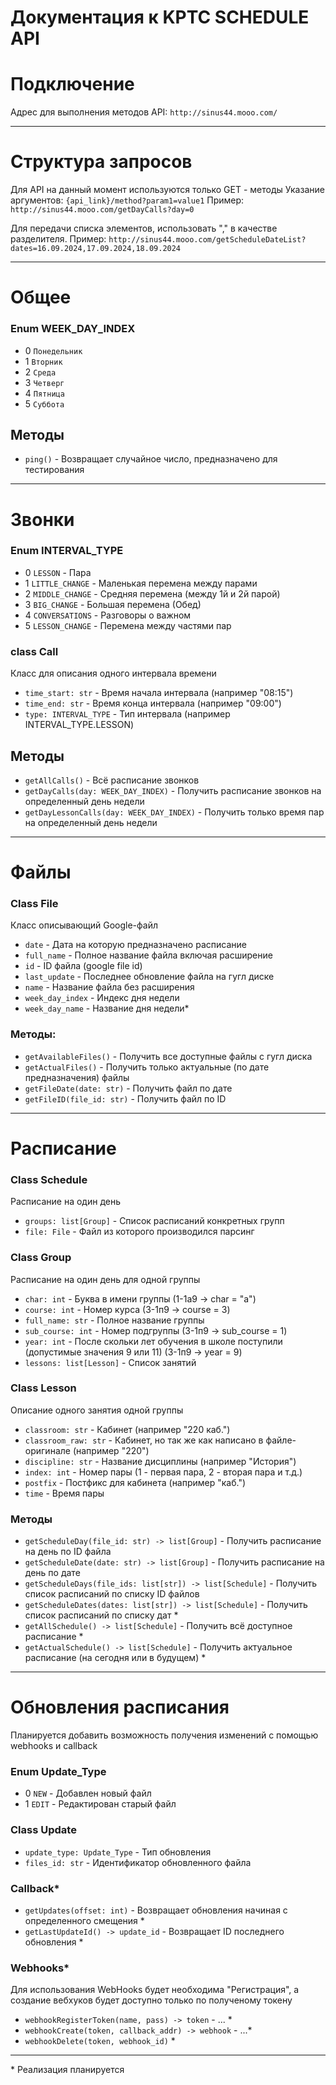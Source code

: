 # Документация к KPTC SCHEDULE API
# Подключение

Адрес для выполнения методов API:
`http://sinus44.mooo.com/`

---

# Структура запросов

Для API на данный момент используются только GET - методы
Указание аргументов: `{api_link}/method?param1=value1` 
Пример: `http://sinus44.mooo.com/getDayCalls?day=0`

Для передачи списка элементов, использовать "," в качестве разделителя.
Пример: `http://sinus44.mooo.com/getScheduleDateList?dates=16.09.2024,17.09.2024,18.09.2024`

---

# Общее
### Enum WEEK_DAY_INDEX
- 0 `Понедельник`
- 1 `Вторник`
- 2 `Среда` 
- 3 `Четверг`
- 4 `Пятница`
- 5 `Суббота`


## Методы
- `ping()` - Возвращает случайное число, предназначено для тестирования
---

# Звонки
### Enum INTERVAL_TYPE
- 0 `LESSON`           - Пара
- 1 `LITTLE_CHANGE`    - Маленькая перемена между парами
- 2 `MIDDLE_CHANGE`    - Средняя перемена (между 1й и 2й парой)
- 3 `BIG_CHANGE`       - Большая перемена (Обед)
- 4 `CONVERSATIONS`    - Разговоры о важном
- 5 `LESSON_CHANGE`    - Перемена между частями пар

### class Call
Класс для описания одного интервала времени 
- `time_start: str`     - Время начала интервала (например "08:15")
- `time_end: str`       - Время конца интервала (например "09:00")
- `type: INTERVAL_TYPE` - Тип интервала (например INTERVAL_TYPE.LESSON)

## Методы

- `getAllCalls()`                          - Всё расписание звонков
- `getDayCalls(day: WEEK_DAY_INDEX)`       - Получить расписание звонков на определенный день недели
- `getDayLessonCalls(day: WEEK_DAY_INDEX)` - Получить только время пар на определенный день недели

---

# Файлы

### Class File
Класс описывающий Google-файл
- `date`           - Дата на которую предназначено расписание
- `full_name`      - Полное название файла включая расширение
- `id`             - ID файла (google file id)
- `last_update`    - Последнее обновление файла на гугл диске
- `name`           - Название файла без расширения
- `week_day_index` - Индекс дня недели
- `week_day_name`  - Название дня недели*

### Методы:
- `getAvailableFiles()`     - Получить все доступные файлы с гугл диска
- `getActualFiles()`        - Получить только актуальные (по дате предназначения) файлы
- `getFileDate(date: str)`  - Получить файл по дате
- `getFileID(file_id: str)` - Получить файл по ID
---

# Расписание

### Class Schedule
Расписание на один день
- `groups: list[Group]` - Список расписаний конкретных групп
- `file: File`          - Файл из которого производился парсинг

### Class Group
Расписание на один день для одной группы
- `char: int`             - Буква в имени группы (1-1а9 -> char = "а")
- `course: int`           - Номер курса (3-1п9 -> course = 3)
- `full_name: str`        - Полное название группы
- `sub_course: int`       - Номер подгруппы (3-1п9 -> sub_course = 1)
- `year: int`             - После скольки лет обучения в школе поступили (допустимые значения 9 или 11) (3-1п9 -> year = 9)
- `lessons: list[Lesson]` - Список занятий  

### Class Lesson
Описание одного занятия одной группы
- `classroom: str`     - Кабинет (например "220 каб.")
- `classroom_raw: str` - Кабинет, но так же как написано в файле-оригинале (например "220")
- `discipline: str`    - Название дисциплины (например "История")
- `index: int`         - Номер пары (1 - первая пара, 2 - вторая пара и т.д.)
- `postfix`            - Постфикс для кабинета (например "каб.")
- `time`               - Время пары

### Методы
- `getScheduleDay(file_id: str) -> list[Group]`               - Получить расписание на день по ID файла
- `getScheduleDate(date: str) -> list[Group]`                 - Получить расписание на день по дате
- `getScheduleDays(file_ids: list[str]) -> list[Schedule]`    - Получить список расписаний по списку ID файлов
- `getScheduleDates(dates: list[str]) -> list[Schedule]`      - Получить список расписаний по списку дат *
- `getAllSchedule() -> list[Schedule]`                        - Получить всё доступное расписание *      
- `getActualSchedule() -> list[Schedule]`                     - Получить актуальное расписание (на сегодня или в будущем) *

---

# Обновления расписания
Планируется добавить возможность получения изменений с помощью webhooks и callback
### Enum Update_Type
- 0 `NEW`  - Добавлен новый файл
- 1 `EDIT` - Редактирован старый файл

### Class Update
- `update_type: Update_Type` - Тип обновления
- `files_id: str` - Идентификатор обновленного файла 

### Callback*
- `getUpdates(offset: int)` - Возвращает обновления начиная с определенного смещения *
- `getLastUpdateId() -> update_id` - Возвращает ID последнего обновления *

### Webhooks*
Для использования WebHooks будет необходима "Регистрация", а создание вебхуков будет доступно только по полученому токену

- `webhookRegisterToken(name, pass) -> token` - ... *
- `webhookCreate(token, callback_addr) -> webhook` - ...*
- `webhookDelete(token, webhook_id)` *

---

\* Реализация планируется
